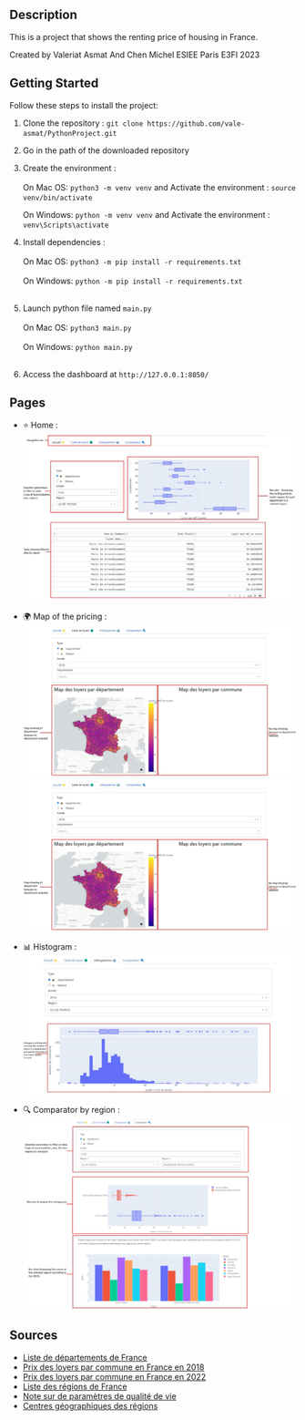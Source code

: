 ## Description

This is a project that shows the renting price of housing in France.

Created by Valeriat Asmat And Chen Michel
ESIEE Paris E3FI 2023

## Getting Started

Follow these steps to install  the project:

1. Clone the repository : `git clone https://github.com/vale-asmat/PythonProject.git`
2. Go in the path of the downloaded repository<br>
3. Create the environment :<br><br>
    On Mac OS: `python3 -m venv venv` and
    Activate the environment : `source venv/bin/activate`<br>

    On Windows: `python -m venv venv` and
    Activate the environment : `venv\Scripts\activate`<br>

4. Install dependencies :<br><br>
   On Mac OS: `python3 -m pip install -r requirements.txt`<br><br>
   On Windows: `python -m pip install -r requirements.txt`<br><br>
6. Launch python file named `main.py`<br><br>
   On Mac OS: `python3 main.py`<br><br>
   On Windows: `python main.py`<br><br>

7. Access the dashboard at `http://127.0.0.1:8050/`


## Pages

- ⭐ Home :
      ![HomePage](assets/Home.png)
    
- 🌍 Map of the pricing :
    ![MapRentingPrice](assets/Map_of_the_pricing.png)
    ![MapRentingPrice2](assets/Map_of_the_pricing2.png)
  
- 📊 Histogram :
    ![Histogram](assets/Histogram.png)

- 🔍 Comparator by region :
      ![Comparator](assets/Comparator_by_region.png)

## Sources


- [Liste de départements de France](https://www.data.gouv.fr/fr/datasets/departements-de-france/)
- [Prix des loyers par commune en France en 2018](https://www.data.gouv.fr/fr/datasets/carte-des-loyers-indicateurs-de-loyers-dannonce-par-commune-en-2018/#/resources)
- [Prix des loyers par commune en France en 2022](https://www.data.gouv.fr/fr/datasets/carte-des-loyers-indicateurs-de-loyers-dannonce-par-commune-en-2022/#/resources)
- [Liste des régions de France](https://www.insee.fr/fr/information/3363419#titre-bloc-26)
- [Note sur de paramètres de qualité de vie](https://www.oecdregionalwellbeing.org/FRH.html)
- [Centres géographiques des régions](https://data.opendatasoft.com/explore/dataset/georef-france-region%40public/export/?disjunctive.reg_name)
